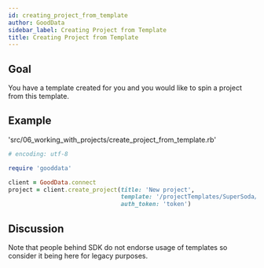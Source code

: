 ```yaml
---
id: creating_project_from_template
author: GoodData
sidebar_label: Creating Project from Template
title: Creating Project from Template
---
```


Goal
-------

You have a template created for you and you would like to spin a project
from this template.

Example
--------


'src/06\_working\_with\_projects/create\_project\_from\_template.rb'
```ruby
# encoding: utf-8

require 'gooddata'

client = GoodData.connect
project = client.create_project(title: 'New project',
                                template: '/projectTemplates/SuperSoda/1/',
                                auth_token: 'token')
```

Discussion
----------

Note that people behind SDK do not endorse usage of templates so
consider it being here for legacy purposes.
